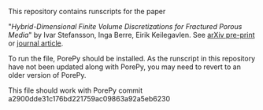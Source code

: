 This repository contains runscripts for the paper 

"*Hybrid-Dimensional Finite Volume Discretizations for Fractured Porous Media*" by Ivar Stefansson, Inga Berre, Eirik Keilegavlen. See [arXiv pre-print](https://arxiv.org/abs/1712.08479) or [journal article](https://link.springer.com/article/10.1007/s11242-018-1077-3).

To run the file, PorePy should be installed. As the runscript in this repository have not been updated along with PorePy, you may need to revert to an older version of PorePy.

This file should work with PorePy commit a2900dde31c176bd221759ac09863a92a5eb6230

